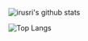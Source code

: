 
![irusri's github stats](https://github-readme-stats.vercel.app/api?username=irusri&&show_icons=true&layout=compact)

![Top Langs](https://github-readme-stats.vercel.app/api/top-langs/?username=irusri&layout=compact)



<!--
- 📖 Libaries & Framework - React, jQuery, Bootstrap, Mongoose
- 💻 Languages - JavaScript, TypeScript, SQL, HTML, PHP, Perl, Python, CSS
- 🛠 Tools - GitHub, Node.js, NPM, MySQL, MongoDB

Here are some ideas to get you started:

- 🔭 I’m currently working on ...
- 🌱 I’m currently learning ...
- 👯 I’m looking to collaborate on ...
- 🤔 I’m looking for help with ...
- 💬 Ask me about ...
- 📫 How to reach me: ...
- 😄 Pronouns: ...
- ⚡ Fun fact: ...
-->
